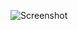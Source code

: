 ![Screenshot](https://raw.githubusercontent.com/Cryakl/Ultimate-RAT-Collection/refs/heads/main/SpyGate/SpyGate-RAT%20v%203.1/Screenshot.png)

